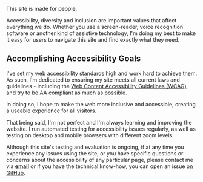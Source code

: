 This site is made for people.

Accessibility, diversity and inclusion are important values that affect everything
we do. Whether you use a screen-reader, voice recognition software or another kind
of assistive technology, I'm doing my best to make it easy for users to navigate
this site and find exactly what they need.

## Accomplishing Accessibility Goals

I've set my web accessibility standards high and work hard to achieve them. As such,
I'm dedicated to ensuring my site meets all current laws and guidelines -
including the
[Web Content Accessibility Guidelines (WCAG)](https://www.w3.org/WAI/standards-guidelines/wcag)
and try to be AA compliant as much as possible.

In doing so, I hope to make the web more inclusive and accessible, creating a useable
experience for all visitors.

That being said, I'm not perfect and I'm always learning and improving the website.
I run automated testing for accessibility issues regularly, as well as
testing on desktop and mobile browsers with different zoom levels.

<!-- me@princemuel.dev -->

Although this site's testing and evaluation is ongoing, if at any time you experience
any issues using the site, or you have specific questions or concerns about the
accessibility of any particular page, please contact me via **[email](mailto:vansomecsam@gmail.com)**
or if you have the technical know-how, you can open an issue [on GitHub](https://github.com/princemuel/princemuel.com/issues/new).
